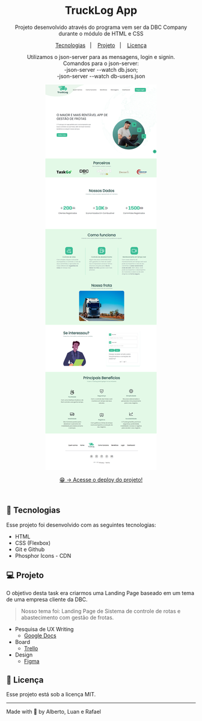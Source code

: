 <h1 align="center">TruckLog App</h1>

<p align="center">
Projeto desenvolvido através do programa vem ser da DBC Company durante o módulo de HTML e CSS<br/>
</p>

<p align="center">
  <a href="#-tecnologias">Tecnologias</a>&nbsp;&nbsp;&nbsp;|&nbsp;&nbsp;&nbsp;
  <a href="#-projeto">Projeto</a>&nbsp;&nbsp;&nbsp;|&nbsp;&nbsp;&nbsp;
  <a href="#-licença">Licença</a>
</p>
<p align="center">
Utilizamos o json-server para as mensagens, login e signin. <br/>
Comandos para o json-server: <br/> -json-server --watch db.json;<br/> -json-server --watch db-users.json</p>
<p align="center">
  <img alt="imagem do site pronto" src="./assets/full-website-photo.png">
</p>

<p align="center">
  <a href="https://trucklog-three.vercel.app/index.html" target="_blank">😁 -> Acesse o deploy do projeto!</a>
</p>

<br>

## 🚀 Tecnologias

Esse projeto foi desenvolvido com as seguintes tecnologias:

- HTML
- CSS (Flexbox)
- Git e Github
- Phosphor Icons - CDN

## 💻 Projeto

O objetivo desta task era criarmos uma Landing Page baseado em um tema de uma empresa cliente da DBC.

> Nosso tema foi: Landing Page de Sistema de controle de rotas e abastecimento com gestão de frotas.

- Pesquisa de UX Writing
  - [Google Docs](https://docs.google.com/document/d/1ontmQ_qB8j491NnT3CsPw-lCrYg9HHDQ6SQwGpKq87M/edit)
- Board
  - [Trello](https://trello.com/invite/b/GgHQludT/ATTI31cc9fe907da6ac40fec6ff4af4f0437278ADC48/truckgo)
- Design
  - [Figma](https://www.figma.com/file/FwkYMhKGb1aMaJJGCuktUZ/TruckLog---App?node-id=0%3A1&t=YdRgavpASouSpN8x-1)

## 🔘 Licença

Esse projeto está sob a licença MIT.

---

Made with 💙 by Alberto, Luan e Rafael

